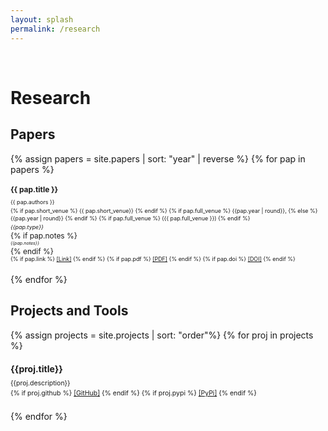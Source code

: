 ```yaml
---
layout: splash
permalink: /research
---
```

&nbsp;

# Research

## Papers

<style>
.paper_item {
  font-size: 85%;
  margin: 1.5em 0;
  line-height: 1em;
}

.paper_title {
  margin-bottom: 0.5em;
  line-height: 1.2em;
  font-weight: bold;
}

.paper_authors,
.paper_date_loc,
.paper_type,
.paper_links {
  font-size: 75%;
  margin-bottom: 0.25em;
}

.paper_notes {
  font-size: 60%;
  margin-bottom: 0.25em;
}

</style>

{% assign papers = site.papers | sort: "year" | reverse %}
{% for pap in papers %}
<div class="paper_item">
  <div class="paper_title">{{ pap.title }}</div>
  <div class="paper_authors">{{ pap.authors }}</div>
  <div class="paper_date_loc"> 
    {% if pap.short_venue %} 
      {{ pap.short_venue}}
    {% endif %}
    {% if pap.full_venue %}
      {{pap.year | round}},
    {% else %}
      {{pap.year | round}}
    {% endif %}
    {% if pap.full_venue %}
      ({{ pap.full_venue }})
    {% endif %}
  </div>
  <div class="paper_type"> <em> {{pap.type}} </em> </div>
  {% if pap.notes %}
    <div class="paper_notes"> <em> {{pap.notes}} </em> </div>
  {% endif %}
  <div class="paper_links">
    {% if pap.link %}
      <a href="{{pap.link}}">[Link]</a>
    {% endif %}
    {% if pap.pdf %}
      <a href="{{pap.pdf}}">[PDF]</a>
    {% endif %}
    {% if pap.doi %}
      <a href="{{pap.doi}}">[DOI]</a>
    {% endif %}
  </div>
</div>
{% endfor %}

## Projects and Tools

<style>
.proj_item {
  margin: 1.5em 0;
  line-height: 1em;
}

.proj_title {
  margin-bottom: 0.5em;
  line-height: 1.2em;
  font-weight: bold;
}

.proj_description {
  font-size: 75%;
  margin-bottom: 0.25em;
}

.proj_teaser {
  position: relative;
  clear: both;
}

.proj_teaser a {
  float: left;
  margin-right: 2em;
}

.proj_teaser img {
  border: 1px solid #ddd;
  border-radius: 4px;
  padding: 5px;
  width: 200px;
}

.proj_links {
  font-size: 75%;
  margin-bottom: 0.25em;
}
</style>

{% assign projects = site.projects | sort: "order"%}
{% for proj in projects %}
<div class="proj_item">
  <div class="proj_title">{{proj.title}}</div>
  <div class="proj_description">{{proj.description}}</div>
  <div class="proj_links">
    {% if proj.github %}
      <a href="{{proj.github}}">[GitHub]</a>
    {% endif %}
    {% if proj.pypi %}
      <a href="{{proj.pypi}}">[PyPi]</a>
    {% endif %}
  </div>
</div>
{% endfor %}
